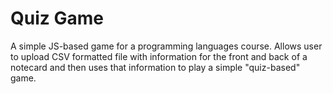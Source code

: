 Quiz Game
=========
A simple JS-based game for a programming languages course. Allows user to upload CSV formatted file with information for the front and back of a notecard and then uses that information to play a simple "quiz-based" game.
